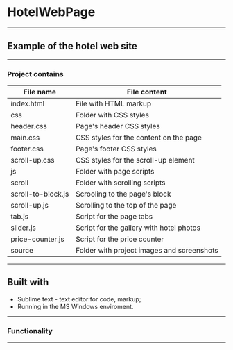 # HotelWebPage
---------------------------------
## Example of the hotel web site
---------------------------------
### Project contains
 File name         |   File content
-------------------|------------------
index.html         |File with HTML markup
css                |Folder with CSS styles
   header.css      |Page's header CSS styles
   main.css        |CSS styles for the content on the page
   footer.css      |Page's footer CSS styles
   scroll-up.css   |CSS styles for the scroll-up element
js                 |Folder with page scripts
   scroll          |Folder with scrolling scripts
   scroll-to-block.js|Scrooling to the page's block 
   scroll-up.js|Scrolling to the top of the page
   tab.js|Script for the page tabs
   slider.js|Script for the gallery with hotel photos
   price-counter.js|Script for the price counter
source             |Folder with project images and screenshots

----------------------------------------
Built with
----------------------------------------

- Sublime text - text editor for code, markup; 
- Running in the MS Windows enviroment.

----------------------------------------

### Functionality
----------------------------------------
